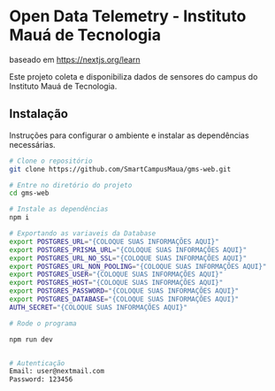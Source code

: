 # Open Data Telemetry - Instituto Mauá de Tecnologia
baseado em https://nextjs.org/learn


Este projeto coleta e disponibiliza dados de sensores do campus do Instituto Mauá de Tecnologia.

## Instalação

Instruções para configurar o ambiente e instalar as dependências necessárias.

```bash
# Clone o repositório
git clone https://github.com/SmartCampusMaua/gms-web.git

# Entre no diretório do projeto
cd gms-web

# Instale as dependências
npm i

# Exportando as variaveis da Database
export POSTGRES_URL="{COLOQUE SUAS INFORMAÇÕES AQUI}"
export POSTGRES_PRISMA_URL="{COLOQUE SUAS INFORMAÇÕES AQUI}"
export POSTGRES_URL_NO_SSL="{COLOQUE SUAS INFORMAÇÕES AQUI}"
export POSTGRES_URL_NON_POOLING="{COLOQUE SUAS INFORMAÇÕES AQUI}"
export POSTGRES_USER="{COLOQUE SUAS INFORMAÇÕES AQUI}"
export POSTGRES_HOST="{COLOQUE SUAS INFORMAÇÕES AQUI}"
export POSTGRES_PASSWORD="{COLOQUE SUAS INFORMAÇÕES AQUI}"
export POSTGRES_DATABASE="{COLOQUE SUAS INFORMAÇÕES AQUI}"
AUTH_SECRET="{COLOQUE SUAS INFORMAÇÕES AQUI}"

# Rode o programa 

npm run dev


# Autenticação
Email: user@nextmail.com
Password: 123456